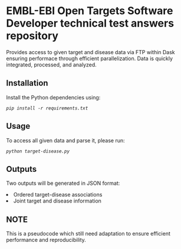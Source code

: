 # EMBL-EBI Open Targets Software Developer technical test answers repository


Provides access to given target and disease data via FTP within Dask ensuring performace through efficient parallelization. Data is quickly integrated, processed, and analyzed.

## Installation


Install the Python dependencies using:

<pre><code><i>pip install -r requirements.txt</pre></code></i>
 
## Usage
 
 
To access all given data and parse it, please run:

<pre><code><i>python target-disease.py</pre></code></i>

## Outputs
 
 Two outputs will be generated in JSON format:
 
 <li>Ordered target-disease associations</li>
 <li>Joint target and disease information</li>

## NOTE
 
 This is a pseudocode which still need adaptation to ensure efficient performance and reproducibility.

